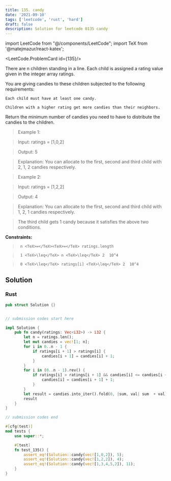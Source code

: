 ```yaml
---
title: 135. candy
date: '2021-09-10'
tags: ['leetcode', 'rust', 'hard']
draft: false
description: Solution for leetcode 0135 candy
---
```

import LeetCode from "@/components/LeetCode";
import TeX from '@matejmazur/react-katex';

<LeetCode.ProblemCard id={135}/>
 

  There are n children standing in a line. Each child is assigned a rating value given in the integer array ratings.

  You are giving candies to these children subjected to the following requirements:

  

  	Each child must have at least one candy.

  	Children with a higher rating get more candies than their neighbors.

  

  Return the minimum number of candies you need to have to distribute the candies to the children.

   

 >   Example 1:

  

 >   Input: ratings <TeX>=</TeX> [1,0,2]

 >   Output: 5

 >   Explanation: You can allocate to the first, second and third child with 2, 1, 2 candies respectively.

  

 >   Example 2:

  

 >   Input: ratings <TeX>=</TeX> [1,2,2]

 >   Output: 4

 >   Explanation: You can allocate to the first, second and third child with 1, 2, 1 candies respectively.

 >   The third child gets 1 candy because it satisfies the above two conditions.

  

   

  **Constraints:**

  

 >   	n <TeX>=</TeX><TeX>=</TeX> ratings.length

 >   	1 <TeX>\leq</TeX> n <TeX>\leq</TeX> 2  10^4

 >   	0 <TeX>\leq</TeX> ratings[i] <TeX>\leq</TeX> 2  10^4


## Solution
### Rust
```rust
pub struct Solution {}


// submission codes start here

impl Solution {
    pub fn candy(ratings: Vec<i32>) -> i32 {
        let n = ratings.len();
        let mut candies = vec![1; n];
        for i in 0..n - 1 {
            if ratings[i + 1] > ratings[i] {
                candies[i + 1] = candies[i] + 1;
            }
        }
        for i in (0..n - 1).rev() {
            if ratings[i] > ratings[i + 1] && candies[i] <= candies[i + 1] {
                candies[i] = candies[i + 1] + 1;
            }
        }
        let result = candies.into_iter().fold(0, |sum, val| sum  + val);
        result
    }
}

// submission codes end

#[cfg(test)]
mod tests {
    use super::*;

    #[test]
    fn test_135() {
        assert_eq!(Solution::candy(vec![1,0,2]), 5);
        assert_eq!(Solution::candy(vec![1,2,2]), 4);
        assert_eq!(Solution::candy(vec![1,3,4,5,2]), 11);
    }
}

```

